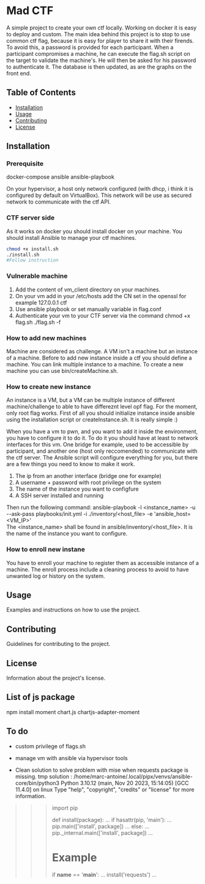 # Mad CTF

A simple project to create your own ctf locally. Working on docker it is easy to deploy and custom.
The main idea behind this project is to stop to use common ctf flag, because it is easy for player to share it with their firends.
To avoid this, a password is provided for each participant. When a participant compromises a machine, he can execute the flag.sh script on the target to validate the machine's. 
He will then be asked for his password to authenticate it. The database is then updated, as are the graphs on the front end.


## Table of Contents

- [Installation](#installation)
- [Usage](#usage)
- [Contributing](#contributing)
- [License](#license)

## Installation
### Prerequisite
docker-compose
ansible
ansible-playbook

On your hypervisor, a host only network configured (with dhcp, i think it is configured by default on VirtualBox).
This network will be use as secured network to communicate with the ctf API.


### CTF server side
As it works on docker you should install docker on your machine. You should install Ansible to manage your ctf machines.

```bash
chmod +x install.sh
./install.sh
#Follow instruction
```

### Vulnerable machine
1. Add the content of vm_client directory on your machines.
2. On your vm add in your /etc/hosts add the CN set in the openssl 
for example 127.0.0.1 ctf
3. Use ansible playbook or set manually variable in flag.conf
4. Authenticate your vm to your CTF server via the command
chmod +x flag.sh
./flag.sh -f

### How to add new machines
Machine are considered as challenge. A VM isn't a machine but an instance of a machine.
Before to add new instance inside a ctf you should define a machine. You can link multiple instance to a machine.
To create a new machine you can use bin/createMachine.sh.


### How to create new instance
An instance is a VM, but a VM can be multiple instance of different machine/challenge to able to have differeznt level opf flag. For the moment, only root flag works.
First of all you should initialize instance inside ansible using the installation script or createInstance.sh. It is really simple :)

When you have a vm to pwn, and you want to add it inside the environment, you have to configure it to do it. 
To do it you should have at least to network interfaces for this vm. One bridge for example, used to be accessible by participant, and another one (host only reccomended)
to communicate with the ctf server. 
The Ansible script will configure everything for you, but there are a few things you need to know to make it work.
1. The ip from an another interface (bridge one for example)
2. A username + password with root privilege on the system
3. The name of the instance you want to configfure
4. A SSH server installed and running

Then run the following command:
ansible-playbook -l <instance_name> -u <username> --ask-pass  playbooks/init.yml -i ./inventory/<host_file> -e 'ansible_host=<VM_IP>'  
The <instance_name> shall be found in ansible/inventory/<host_file>. It is the name of the instance you want to configure.


### How to enroll new instane
You have to enroll your machine to register them as accessible instance of a machine.
The enroll process include a cleaning process to avoid to have unwanted log or history on the system.


## Usage

Examples and instructions on how to use the project.

## Contributing

Guidelines for contributing to the project.

## License

Information about the project's license.

## List of js package 
npm install moment chart.js chartjs-adapter-moment


## To do
- custom privilege of flags.sh
- manage vm with ansible via hypervisor tools

- Clean solution to solve problem with mise when requests package is missing.
tmp solution : 
/home/marc-antoine/.local/pipx/venvs/ansible-core/bin/python3 
Python 3.10.12 (main, Nov 20 2023, 15:14:05) [GCC 11.4.0] on linux
Type "help", "copyright", "credits" or "license" for more information.
>>> import pip
>>> 
>>> def install(package):
...     if hasattr(pip, 'main'):
...         pip.main(['install', package])
...     else:
...         pip._internal.main(['install', package])
... 
>>> # Example
>>> if __name__ == '__main__':
...     install('requests')
... 